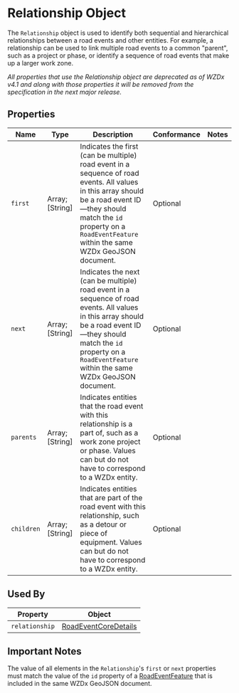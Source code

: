 # Relationship Object
The `Relationship` object is used to identify both sequential and hierarchical relationships between a road events and other entities. For example, a relationship can be used to link multiple road events to a common "parent", such as a project or phase, or identify a sequence of road events that make up a larger work zone.

*All properties that use the Relationship object are deprecated as of WZDx v4.1 and along with those properties it will be removed from the specification in the next major release.*

## Properties
Name | Type | Description | Conformance | Notes
--- | --- | --- | --- | ---
`first` | Array; \[String\] | Indicates the first (can be multiple) road event in a sequence of road events. All values in this array should be a road event ID—they should match the `id` property on a `RoadEventFeature` within the same WZDx GeoJSON document. | Optional |
`next` | Array; \[String\] | Indicates the next (can be multiple) road event in a sequence of road events. All values in this array should be a road event ID—they should match the `id` property on a `RoadEventFeature` within the same WZDx GeoJSON document. | Optional |
`parents` | Array; \[String\] | Indicates entities that the road event with this relationship is a part of, such as a work zone project or phase. Values can but do not have to correspond to a WZDx entity. | Optional | 
`children` | Array; \[String\] | Indicates entities that are part of the road event with this relationship, such as a detour or piece of equipment. Values can but do not have to correspond to a WZDx entity. | Optional | 

## Used By
Property | Object
--- | ---
`relationship` | [RoadEventCoreDetails](/spec-content/objects/RoadEventCoreDetails.md)

## Important Notes
The value of all elements in the `Relationship`'s `first` or `next` properties must match the value of the `id` property of a [RoadEventFeature](/spec-content/objects/RoadEventFeature.md) that is included in the same WZDx GeoJSON document.
